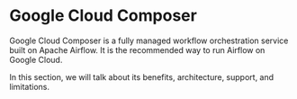 # Google Cloud Composer
Google Cloud Composer is a fully managed workflow orchestration service built on Apache Airflow. It is the recommended way to run Airflow on Google Cloud.

In this section, we will talk about its benefits, architecture, support, and limitations.
